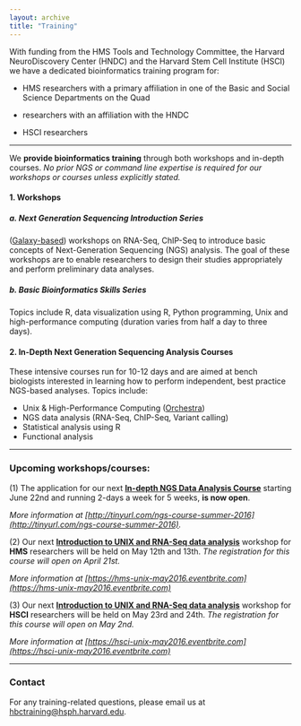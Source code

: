 ```yaml
---
layout: archive
title: "Training"
---
```


With funding from the HMS Tools and Technology Committee, the Harvard NeuroDiscovery Center (HNDC) and the Harvard Stem Cell Institute (HSCI) we have a dedicated bioinformatics training program for:

- HMS researchers with a primary affiliation in one of the Basic and Social Science Departments on the Quad 

- researchers with an affiliation with the HNDC

- HSCI researchers 

---

We **provide bioinformatics training** through both workshops and in-depth courses.
*No prior NGS or command line expertise is required for our workshops or courses unless explicitly stated.*


#### 1. Workshops 

##### a. Next Generation Sequencing Introduction Series
([Galaxy-based](https://wiki.galaxyproject.org/)) workshops on RNA-Seq, ChIP-Seq to introduce basic concepts of Next-Generation Sequencing (NGS) analysis. The goal of these workshops are to enable researchers to design their studies appropriately and perform preliminary data analyses.

##### b. Basic Bioinformatics Skills Series
Topics include R, data visualization using R, Python programming, Unix and high-performance computing (duration varies from half a day to three days).

#### 2.  In-Depth Next Generation Sequencing Analysis Courses
These intensive courses run for 10-12 days and are aimed at bench biologists interested in learning how to perform independent, best practice NGS-based analyses. Topics include:

- Unix & High-Performance Computing ([Orchestra](https://rc.hms.harvard.edu/#orchestra))
- NGS data analysis (RNA-Seq, ChIP-Seq, Variant calling)
- Statistical analysis using R
- Functional analysis

---
 
### Upcoming workshops/courses:

(1) The application for our next **[In-depth NGS Data Analysis Course](http://tinyurl.com/ngs-course-summer-2016)** starting June 22nd and running 2-days a week for 5 weeks, **is now open**. 

*More information at [http://tinyurl.com/ngs-course-summer-2016](http://tinyurl.com/ngs-course-summer-2016).*

(2) Our next **[Introduction to UNIX and RNA-Seq data analysis](https://hms-unix-may2016.eventbrite.com)** workshop for **HMS** researchers will be held on May 12th and 13th. *The registration for this course will open on April 21st.*

*More information at [https://hms-unix-may2016.eventbrite.com](https://hms-unix-may2016.eventbrite.com)*

(3)  Our next **[Introduction to UNIX and RNA-Seq data analysis](https://hsci-unix-may2016.eventbrite.com)** workshop for **HSCI** researchers will be held on May 23rd and 24th. *The registration for this course will open on May 2nd.*

*More information at [https://hsci-unix-may2016.eventbrite.com](https://hsci-unix-may2016.eventbrite.com)*

---

### Contact

For any training-related questions, please email us at [hbctraining@hsph.harvard.edu](mailto:hbctraining@hsph.harvard.edu).


